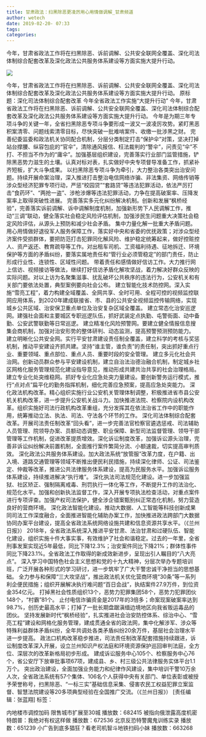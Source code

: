 ```yaml
---
title: 甘肃政法：扫黑除恶更凌厉用心用情做调解_甘肃频道
author: wetech
date: 2019-02-20- 07:33
tags: 
categories: 
---
```

今年，甘肃省政法工作将在扫黑除恶、诉前调解、公共安全联网全覆盖、深化司法体制综合配套改革及深化政法公共服务体系建设等方面实施大提升行动。
<!-- more -->
                
<img align="center" border="0" src="http://p2.ifengimg.com/a/2016/0810/204c433878d5cf9size1_w16_h16.png" />
                
                
            
今年，甘肃省政法工作将在扫黑除恶、诉前调解、公共安全联网全覆盖、深化司法体制综合配套改革及深化政法公共服务体系建设等方面实施大提升行动。
原标题：深化司法体制综合配套改革 今年全省政法工作实施“大提升行动”
今年，甘肃省政法工作将在扫黑除恶、诉前调解、公共安全联网全覆盖、深化司法体制综合配套改革及深化政法公共服务体系建设等方面实施大提升行动。
今年是为期三年专项斗争的关键一年，全省扫黑除恶专项斗争要形成一波又一波凌厉攻势。紧盯黑恶积案清零、问题线索清零目标，尽快突破一批难啃案件、收缴一批涉黑之财。
完善纪委监委和政法机关协同配合机制，分层分类制定打击“保护伞”对策，坚决打掉站台撑腰、纵容包庇的“官伞”，清除通风报信、枉法裁判的“警伞”，问责见“伞”不打、不担当不作为的“庸伞”。加强基层组织建设，完善落实行业部门监管措施，铲除黑恶势力滋生的土壤。认真对标对表，扎实做好中央专项督导准备工作，抓紧补齐短板，扩大斗争成果。
以扫黑除恶专项斗争为牵引，大力整治各类突出治安问题。持续开展命案治理，深入推进打击整治电信网络诈骗、非法集资、网络传销等涉众型经济犯罪专项行动，严惩“校园贷”“套路贷”等违法犯罪活动，依法严厉打击“食药环”、“两抢一盗”、涉枪涉爆等违法犯罪活动，力争在提高破案率、压降发案率上取得突破性进展。
完善落实多元化纠纷解决机制。创新和发展“枫桥经验”，完善落实诉前调解、诉中调解制度机制，加强新形势下人民调解工作，推动“三调”联动，健全落实社会稳定风险评估机制，加强涉民生问题重大决策社会稳定风险评估，从源头上预防和减少社会矛盾。
集中力量化解一批重大矛盾问题。用心用情做好退役军人服务保障工作，落实好中央和省委的优抚政策；对涉众型经济案件受损群体，要把防范打击犯罪同化解风险、维护稳定统筹起来，做好控赃控人、资产返还、教育疏导等工作。对出租车司机、工资福利待遇、征地拆迁、环境保护等方面的矛盾纠纷，要落实属地责任和“管行业必须管稳定”的部门责任，防止形成行业性、连锁性、区域性问题。
带着责任和感情做好信访工作。大力推行网上信访、视频接访等做法，继续打好信访矛盾化解攻坚战，着力解决好群众反映的实际问题。对以上访为名聚集滋事、扰乱破坏公共秩序的违法行为，公安机关和有关部门要依法处置，典型案例要向社会公布。
建立智能化技术防控网。深入实施“雪亮工程”，着力构建全域覆盖、全网共享、全时可用、全程可控的视频监控联网应用体系，到2020年建成联接省、市、县的公共安全视频监控传输网络，实现城乡公共区域、治安保卫重点单位及治安复杂区域全覆盖。
建立常态化治安巡逻网。建强社会面和主要城区专职巡逻队伍，抓好武装定点执勤、屯警街面、动中备勤、公安武警联勤等日常巡逻。
建立精准化风险预警网。要建立健全情报信息搜集会商机制，加强对治安形势的整体研判、动态监测，提高预警预测预防能力。
建立明晰化公共安全网。实行平安甘肃建设责任制全覆盖，建立科学的考核与奖惩机制，推动平安建设齐抓共建。坚持“谁主管，谁负责”的责任制，突出抓好重点行业、重要领域、重点部位、重点人员、重要时段的安全管理。
建立多元化社会共治网。创新动员群众参与平安建设机制，建立自治法治德治融合机制，制定城乡社区网格化服务管理规范化建设指导意见，推动形成共建共治共享的社会治理格局。
建立专业化处突维稳网。抓好专业化应急处突力量建设。要创新警务运行模式，推行“点对点”扁平化的勤务指挥机制，细化完善应急预案，提高应急处突能力。
深化政法机构改革。精心组织实施行业公安机关管理体制调整，积极推进省市县公安机关机构改革，进一步提升公安机关战斗力。加快推进法院、检察院内设机构改革。组织实施好司法行政机构改革重组，充分发挥其在依法治省工作中的职能作用，统筹推动立法、执法、司法、守法各个环节的工作。
深化司法体制综合配套改革。开展司法责任制改革“回头看”，进一步完善法官检察官遴选惩戒、司法辅助人员管理、院领导办案、员额动态调整、职业保障、新型司法监督管理、领导干部管理等工作机制，促进改革提质增效。深化诉讼制度改革，加强诉讼源头治理，完善非诉讼纠纷解决前置机制，全面推行案件繁简分流、小额速裁，切实提高审判质效。
深化政法公共服务体系建设。加大政法系统“放管服”改革力度，在户籍、出入境、道路交通管理等领域不断推出便民利民措施，持续深化律师、公证、司法鉴定、仲裁等改革，推进公共法律服务体系建设，提高为民服务水平。加强诉讼服务体系建设，持续推进解决“执行难”。
深化执法司法规范化建设。进一步加强监狱、社区矫正、强制隔离戒毒、刑罚执行一体化等工作，不断提升工作的法治化、规范化水平。加强和创新执法监督工作，深入开展专项执法检查活动，对重点案件进行专项评查。加强产权司法保护，健全涉企错案甄别纠正常态化机制，努力营造良好的营商环境。
深化政法智能化建设。推动大数据、人工智能等科技创新成果同司法工作深度融合，全面推进智能化辅助办案工作，加快推进政法跨部门大数据协同办案平台建设，提高全省政法系统网络设施共建和信息资源共享水平。（《兰州日报》）
2018年，全省政法系统深入推进平安甘肃、法治甘肃和过硬队伍、智能化建设，组织实施十件大事实事，有效维护了社会和谐稳定。过去的一年里，全省刑事发案实现近5年最低，同比下降12.3%；治安案件同比下降21%；群体性事件同比下降23.1%。全省政法工作取得的新成效新进步，呈现出引人瞩目的“八大亮点”。
深入学习中国特色社会主义思想和党的十九大精神，分层次举办专题培训班，广泛开展各种形式的学习研讨，进一步筑牢了广大干警忠诚干净担当的思想基础。
全力参与和保障“三大攻坚战”，推出政法机关优化营商环境“30条”等一系列利企便民措施；组织开展解决执行难问题“百日会战”，执结案件27.9万件，到位资金354亿元。
打掉黑社会性质组织13个，恶势力犯罪集团58个，恶势力犯罪团伙148个，“村霸”81个。
止付电信诈骗资金是2017年的3倍多；命案现案破案率达到98.7%，创历史最高水平；打掉了一批长期盘踞滇缅边境地区向我省贩运毒品的团伙。
坚持发展新时代“枫桥经验”，扎实推进社会治安防控体系、综治中心、“雪亮工程”建设和网格化服务管理，建成贯通全省的政法网，集中化解涉军、涉众等特殊利益群体矛盾纠纷，全年共调处各类矛盾纠纷20余万件，基层社会治理水平进一步提高。
政法口机构改革稳步推进，司法责任制改革配套措施持续跟进，诉讼制度改革深入开展，设立兰州知识产权法庭和环境资源保护巡回审判法庭，全方位、深层次的改革新格局初步形成。
建成诉讼服务中心105个、检察服务中心76个，省公安厅下放审批事项67项，建成县、乡、村三级公共法律服务实体平台1.1万个。
突出政治建设，全面加强业务能力和纪律作风建设，集中培训干警10万余人次，全省政法系统有57个集体、106名个人获得中央有关部门、单位表彰或被授予荣誉称号，扫黑除恶、“一标三实”基础信息采集、侵害农民工权益犯罪立案监督、智慧法院建设等20多项典型经验在全国推广交流。（《兰州日报》）
[责任编辑：张蓝翔]
标签：
 
 
             
内地楼市调控加码 限售城市扩展至30城
播放数：682415
被指向俄泄露高度机密 特朗普：我绝对有权这样做
播放数：672536
北京反恐特警魔鬼训练实录
播放数：651239
小广告到底多猖狂？看老司机智斗地铁扫码小妹
播放数：663268

